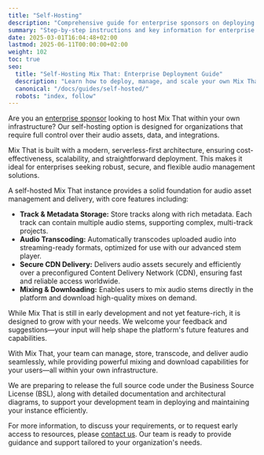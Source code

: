 ```yaml
---
title: "Self-Hosting"
description: "Comprehensive guide for enterprise sponsors on deploying and managing a self-hosted Mix That instance, including benefits, requirements, and support."
summary: "Step-by-step instructions and key information for enterprise sponsors to self-host Mix That, with details on architecture, support, and early access."
date: 2025-03-01T16:04:48+02:00
lastmod: 2025-06-11T00:00:00+02:00
weight: 102
toc: true
seo:
  title: "Self-Hosting Mix That: Enterprise Deployment Guide"
  description: "Learn how to deploy, manage, and scale your own Mix That instance for your organization, with full support and documentation."
  canonical: "/docs/guides/self-hosted/"
  robots: "index, follow"
---
```


Are you an [enterprise sponsor](/docs/general/sponsor-this-project/) looking to host Mix That within your own infrastructure? Our self-hosting option is designed for organizations that require full control over their audio assets, data, and integrations.

Mix That is built with a modern, serverless-first architecture, ensuring cost-effectiveness, scalability, and straightforward deployment. This makes it ideal for enterprises seeking robust, secure, and flexible audio management solutions.

A self-hosted Mix That instance provides a solid foundation for audio asset management and delivery, with core features including:

- **Track & Metadata Storage:** Store tracks along with rich metadata. Each track can contain multiple audio stems, supporting complex, multi-track projects.
- **Audio Transcoding:** Automatically transcodes uploaded audio into streaming-ready formats, optimized for use with our advanced stem player.
- **Secure CDN Delivery:** Delivers audio assets securely and efficiently over a preconfigured Content Delivery Network (CDN), ensuring fast and reliable access worldwide.
- **Mixing & Downloading:** Enables users to mix audio stems directly in the platform and download high-quality mixes on demand.

While Mix That is still in early development and not yet feature-rich, it is designed to grow with your needs. We welcome your feedback and suggestions—your input will help shape the platform's future features and capabilities.

With Mix That, your team can manage, store, transcode, and deliver audio seamlessly, while providing powerful mixing and download capabilities for your users—all within your own infrastructure.

We are preparing to release the full source code under the Business Source License (BSL), along with detailed documentation and architectural diagrams, to support your development team in deploying and maintaining your instance efficiently.

For more information, to discuss your requirements, or to request early access to resources, please [contact us](/contact). Our team is ready to provide guidance and support tailored to your organization's needs.
